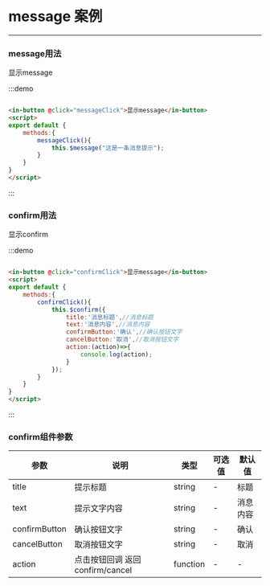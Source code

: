 <script>
export default {
    methods:{
        messageClick(){
            this.$message("这是一条消息提示");
        },
        confirmClick(){
            this.$confirm({
                title:'消息标题',//消息标题
                text:'消息内容',//消息内容
                confirmButton:'确认',//确认按钮文字
                cancelButton:'取消',//取消按钮文字
                action:(action)=>{
                    console.log(action);
                }
            });
        }

    }
}
</script>
# message 案例
---
### message用法

<div class="demo-block">
    <in-button @click="messageClick">显示message</in-button>
</div>

:::demo
```html

<in-button @click="messageClick">显示message</in-button>
<script>
export default {
    methods:{
        messageClick(){
            this.$message("这是一条消息提示");
        }
    }
}
</script>

```
:::


### confirm用法

<div class="demo-block">
    <in-button @click="confirmClick">显示confirm</in-button>
</div>

:::demo
```html

<in-button @click="confirmClick">显示message</in-button>
<script>
export default {
    methods:{
        confirmClick(){
            this.$confirm({
                title:'消息标题',//消息标题
                text:'消息内容',//消息内容
                confirmButton:'确认',//确认按钮文字
                cancelButton:'取消',//取消按钮文字
                action:(action)=>{
                    console.log(action);
                }
            });
        }
    }
}
</script>

```
:::


### confirm组件参数
|参数|说明|类型|可选值|默认值|
|---|---|---|---|---|
| title | 提示标题 | string | - | 标题 |
| text | 提示文字内容 | string | - | 消息内容 |
| confirmButton | 确认按钮文字 | string | - | 确认 |
| cancelButton | 取消按钮文字 | string | - | 取消 |
| action | 点击按钮回调 返回confirm/cancel | function | - | - |



